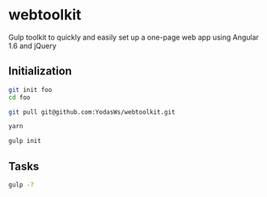 # webtoolkit
Gulp toolkit to quickly and easily set up a one-page web app using Angular 1.6 and jQuery

## Initialization

```bash
git init foo
cd foo

git pull git@github.com:YodasWs/webtoolkit.git

yarn

gulp init
```

## Tasks

```bash
gulp -?
```
